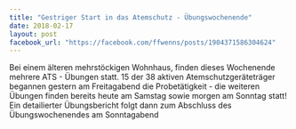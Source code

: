 ```yaml
---
title: "Gestriger Start in das Atemschutz - Übungswochenende"
date: 2018-02-17
layout: post
facebook_url: "https://facebook.com/ffwenns/posts/1904371586304624"
---
```


Bei einem älteren mehrstöckigen Wohnhaus, finden dieses Wochenende mehrere ATS - Übungen statt. 15 der 38 aktiven Atemschutzgeräteträger begannen gestern am Freitagabend die Probetätigkeit - die weiteren Übungen finden bereits heute am Samstag sowie morgen am Sonntag statt! Ein detailierter Übungsbericht folgt dann zum Abschluss des Übungswochenendes am Sonntagabend